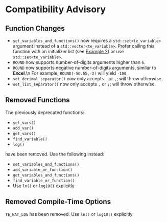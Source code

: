 # Compatibility Advisory

## Function Changes

- `set_variables_and_functions()` now requires a `std::set<te_variable>` argument instead of a
  `std::vector<te_variable>`. Prefer calling this function with an initializer list
   (see [Example 2](Examples.md)) or use `std::set<te_variable>`.
- `ROUND` now supports number-of-digits arguments higher than `6`.
- `ROUND` now supports negative number-of-digits arguments, similar to **Excel**.\n
   For example, `ROUND(-50.55,-2)` will yield `-100`.
- `set_decimal_separator()` now only accepts `.` or `,`; will throw otherwise.
- `set_list_separator()` now only accepts `,` or `;`; will throw otherwise.

## Removed Functions

The previously deprecated functions:

- `set_vars()`
- `add_var()`
- `get_vars()`
- `find_variable()`
- `log()`

have been removed. Use the following instead:

- `set_variables_and_functions()`
- `add_variable_or_function()`
- `get_variables_and_functions()`
- `find_variable_or_function()`
- Use `ln()` or `log10()` explicitly

## Removed Compile-Time Options

`TE_NAT_LOG` has been removed. Use `ln()` or `log10()` explicitly.
